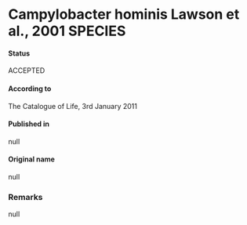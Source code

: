 Campylobacter hominis Lawson et al., 2001 SPECIES
=======

#### Status
ACCEPTED

#### According to
The Catalogue of Life, 3rd January 2011

#### Published in
null

#### Original name
null

### Remarks
null